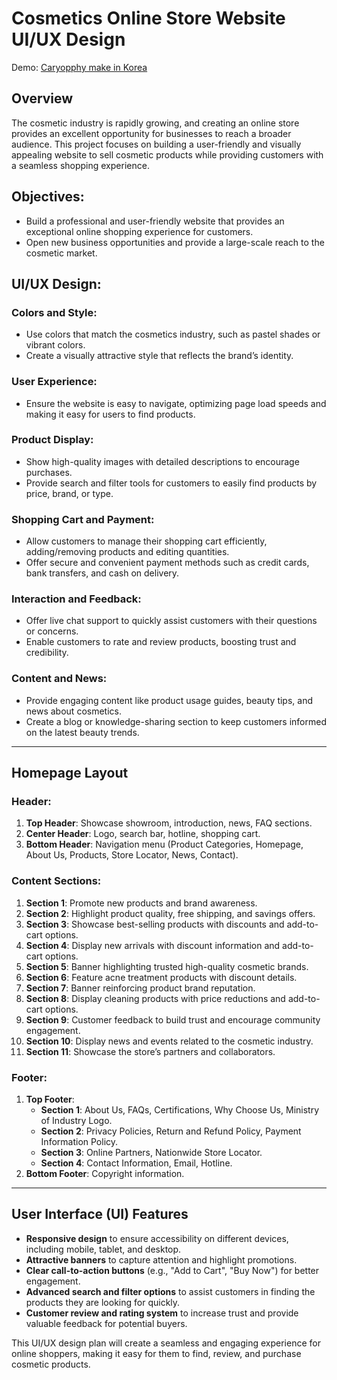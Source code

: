 # Cosmetics Online Store Website UI/UX Design

Demo: [Caryopphy make in Korea](https://anhhducnguyen.github.io/Website-selling-cosmetics/websiteSellingCosmetics/html/HomePage.html)

## Overview
The cosmetic industry is rapidly growing, and creating an online store provides an excellent opportunity for businesses to reach a broader audience. This project focuses on building a user-friendly and visually appealing website to sell cosmetic products while providing customers with a seamless shopping experience.

## Objectives:
- Build a professional and user-friendly website that provides an exceptional online shopping experience for customers.
- Open new business opportunities and provide a large-scale reach to the cosmetic market.

## UI/UX Design:

### Colors and Style:
- Use colors that match the cosmetics industry, such as pastel shades or vibrant colors.
- Create a visually attractive style that reflects the brand’s identity.

### User Experience:
- Ensure the website is easy to navigate, optimizing page load speeds and making it easy for users to find products.

### Product Display:
- Show high-quality images with detailed descriptions to encourage purchases.
- Provide search and filter tools for customers to easily find products by price, brand, or type.

### Shopping Cart and Payment:
- Allow customers to manage their shopping cart efficiently, adding/removing products and editing quantities.
- Offer secure and convenient payment methods such as credit cards, bank transfers, and cash on delivery.

### Interaction and Feedback:
- Offer live chat support to quickly assist customers with their questions or concerns.
- Enable customers to rate and review products, boosting trust and credibility.

### Content and News:
- Provide engaging content like product usage guides, beauty tips, and news about cosmetics.
- Create a blog or knowledge-sharing section to keep customers informed on the latest beauty trends.

---

## Homepage Layout

### Header:
1. **Top Header**: Showcase showroom, introduction, news, FAQ sections.
2. **Center Header**: Logo, search bar, hotline, shopping cart.
3. **Bottom Header**: Navigation menu (Product Categories, Homepage, About Us, Products, Store Locator, News, Contact).

### Content Sections:
1. **Section 1**: Promote new products and brand awareness.
2. **Section 2**: Highlight product quality, free shipping, and savings offers.
3. **Section 3**: Showcase best-selling products with discounts and add-to-cart options.
4. **Section 4**: Display new arrivals with discount information and add-to-cart options.
5. **Section 5**: Banner highlighting trusted high-quality cosmetic brands.
6. **Section 6**: Feature acne treatment products with discount details.
7. **Section 7**: Banner reinforcing product brand reputation.
8. **Section 8**: Display cleaning products with price reductions and add-to-cart options.
9. **Section 9**: Customer feedback to build trust and encourage community engagement.
10. **Section 10**: Display news and events related to the cosmetic industry.
11. **Section 11**: Showcase the store’s partners and collaborators.

### Footer:
1. **Top Footer**: 
   - **Section 1**: About Us, FAQs, Certifications, Why Choose Us, Ministry of Industry Logo.
   - **Section 2**: Privacy Policies, Return and Refund Policy, Payment Information Policy.
   - **Section 3**: Online Partners, Nationwide Store Locator.
   - **Section 4**: Contact Information, Email, Hotline.
2. **Bottom Footer**: Copyright information.

---

## User Interface (UI) Features
- **Responsive design** to ensure accessibility on different devices, including mobile, tablet, and desktop.
- **Attractive banners** to capture attention and highlight promotions.
- **Clear call-to-action buttons** (e.g., "Add to Cart", "Buy Now") for better engagement.
- **Advanced search and filter options** to assist customers in finding the products they are looking for quickly.
- **Customer review and rating system** to increase trust and provide valuable feedback for potential buyers.

This UI/UX design plan will create a seamless and engaging experience for online shoppers, making it easy for them to find, review, and purchase cosmetic products.
